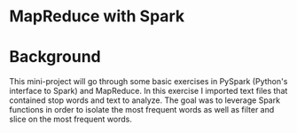 # MapReduce with Spark

# Background 

This mini-project will go through some basic exercises in PySpark (Python's interface to Spark) and MapReduce. In this exercise I imported text files that contained stop words and text to analyze.  The goal was to leverage Spark functions in order to isolate the most frequent words as well as filter and slice on the most frequent words. 